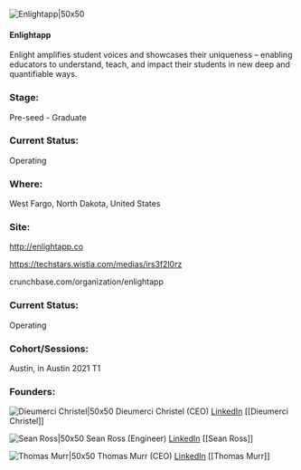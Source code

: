 

![Enlightapp|50x50](https://apimg.techstars.com/connect/images/image_files/5ff4b25c63138d5e7a000030/original/red_%287%29.png)

#### Enlightapp
Enlight amplifies student voices and showcases their uniqueness – enabling educators to understand, teach, and impact their students in new deep and quantifiable ways.

### Stage: 
Pre-seed - Graduate 

### Current Status: 
Operating

### Where:
West Fargo, North Dakota, United States

### Site:
http://enlightapp.co

https://techstars.wistia.com/medias/irs3f2l0rz

crunchbase.com/organization/enlightapp

### Current Status: 
Operating

### Cohort/Sessions: 
Austin, in Austin 2021 T1

### Founders: 

![Dieumerci Christel|50x50](https://f6s-public.s3.amazonaws.com/profiles/2590099_th2.jpg) Dieumerci Christel (CEO) [LinkedIn](https://linkedin.com/in/dieumerci-christel-114434122) [[Dieumerci Christel]]

![Sean Ross|50x50](https://f6s-public.s3.amazonaws.com/profiles/2594491_th2.jpg) Sean Ross (Engineer) [LinkedIn](https://linkedin.com/in/seanmross) [[Sean Ross]]

![Thomas Murr|50x50](https://f6s-public.s3.amazonaws.com/profiles/2590092_th2.jpg) Thomas Murr (CEO) [LinkedIn](https://linkedin.com/in/thomas-murr-ba039514a) [[Thomas Murr]]


